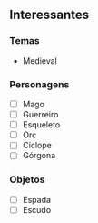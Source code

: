 ## Interessantes
### Temas
- Medieval
### Personagens
- [ ] Mago
- [ ] Guerreiro
- [ ] Esqueleto
- [ ] Orc
- [ ] Ciclope
- [ ] Górgona
### Objetos
- [ ] Espada
- [ ] Escudo